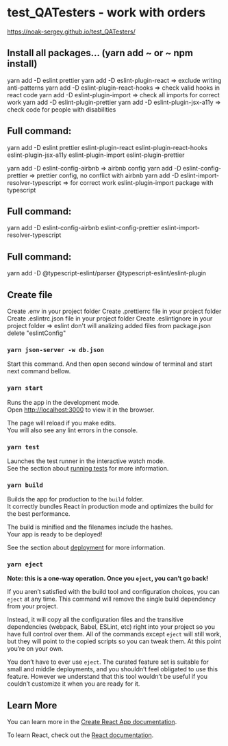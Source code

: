 # test_QATesters - work with orders

https://noak-sergey.github.io/test_QATesters/

## Install all packages... (yarn add ~ or ~ npm install)

yarn add -D eslint prettier
yarn add -D eslint-plugin-react => exclude writing anti-patterns
yarn add -D eslint-plugin-react-hooks => check valid hooks in react code
yarn add -D eslint-plugin-import => check all imports for correct work
yarn add -D eslint-plugin-prettier
yarn add -D eslint-plugin-jsx-a11y => check code for people with disabilities

## Full command:

yarn add -D eslint prettier eslint-plugin-react eslint-plugin-react-hooks eslint-plugin-jsx-a11y eslint-plugin-import eslint-plugin-prettier

yarn add -D eslint-config-airbnb => airbnb config
yarn add -D eslint-config-prettier => prettier config, no conflict with airbnb
yarn add -D eslint-import-resolver-typescript => for correct work eslint-plugin-import package with typescript

## Full command:

yarn add -D eslint-config-airbnb eslint-config-prettier eslint-import-resolver-typescript

## Full command:

yarn add -D @typescript-eslint/parser @typescript-eslint/eslint-plugin

## Create file

Create .env in your project folder
Create .prettierrc file in your project folder
Create .eslintrc.json file in your project folder
Create .eslintignore in your project folder => eslint don't will analizing added files
from package.json delete "eslintConfig"

### `yarn json-server -w db.json`

Start this command. And then open second window of terminal and start next command bellow.

### `yarn start`

Runs the app in the development mode.\
Open [http://localhost:3000](http://localhost:3000) to view it in the browser.

The page will reload if you make edits.\
You will also see any lint errors in the console.

### `yarn test`

Launches the test runner in the interactive watch mode.\
See the section about [running tests](https://facebook.github.io/create-react-app/docs/running-tests) for more information.

### `yarn build`

Builds the app for production to the `build` folder.\
It correctly bundles React in production mode and optimizes the build for the best performance.

The build is minified and the filenames include the hashes.\
Your app is ready to be deployed!

See the section about [deployment](https://facebook.github.io/create-react-app/docs/deployment) for more information.

### `yarn eject`

**Note: this is a one-way operation. Once you `eject`, you can’t go back!**

If you aren’t satisfied with the build tool and configuration choices, you can `eject` at any time. This command will remove the single build dependency from your project.

Instead, it will copy all the configuration files and the transitive dependencies (webpack, Babel, ESLint, etc) right into your project so you have full control over them. All of the commands except `eject` will still work, but they will point to the copied scripts so you can tweak them. At this point you’re on your own.

You don’t have to ever use `eject`. The curated feature set is suitable for small and middle deployments, and you shouldn’t feel obligated to use this feature. However we understand that this tool wouldn’t be useful if you couldn’t customize it when you are ready for it.

## Learn More

You can learn more in the [Create React App documentation](https://facebook.github.io/create-react-app/docs/getting-started).

To learn React, check out the [React documentation](https://reactjs.org/).
